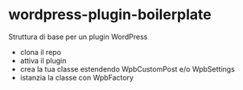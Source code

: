 # wordpress-plugin-boilerplate
Struttura di base per un plugin WordPress
* clona il repo
* attiva il plugin
* crea la tua classe estendendo WpbCustomPost e/o WpbSettings
* istanzia la classe con WpbFactory
